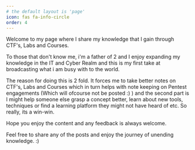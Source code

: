 ```yaml
---
# the default layout is 'page'
icon: fas fa-info-circle
order: 4
---
```


Welcome to my page where I share my knowledge that I gain through CTF's, Labs and Courses. 

To those that don't know me, i'm a father of 2 and I enjoy expanding my knowledge in the IT and Cyber Realm and this is my first take at broadcasting what i am busy with to the world.

The reason for doing this is 2 fold. It forces me to take better notes on CTF's, Labs and Courses which in turn helps with note keeping on Pentest engagements (Which will ofcourse not be posted :) ) and the second part is I might help someone else grasp a concept better, learn about new tools, techniques or find a learning platform they might not have heard of etc. So really, its a win-win. 

Hope you enjoy the content and any feedback is always welcome. 

Feel free to share any of the posts and enjoy the journey of unending knowledge. :)
